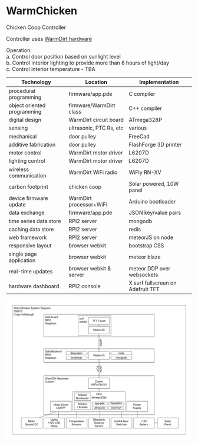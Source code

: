 WarmChicken
===========

Chicken Coop Controller

Controller uses <a href='https://github.com/holla2040/WarmDirt'>WarmDirt hardware</a>

Operation:<br>
a. Control door position based on sunlight level<br>
b. Control interior lighting to provide more than 8 hours of light/day<br>
c. Control interior temperature - TBA<br>



|Technology         |Location                   |Implementation |
|-------------------|---------------------------|---------------|
|procedural programming         |firmware/app.pde           |C compiler     |
|object oriented programming    |firmware/WarmDirt class    |C++ compiler   |
|digital design                 |WarmDirt circuit board     |ATmega328P        |
|sensing                        |ultrasonic, PTC Rs, etc    |various        |
|mechanical                     |door pulley                |FreeCad        |
|additive fabrication           |door pulley                |FlashForge 3D printer |
|motor control                  |WarmDirt motor driver      |L6207D         |
|lighting control               |WarmDirt motor driver      |L6207D         |
|wireless communication         |WarmDirt WiFi radio        |WiFly RN-XV    |
|carbon footprint               |chicken coop               |Solar powered, 10W panel  |
|device firmware update         |WarmDirt processor+WiFi    |Arduino bootloader|
|data exchange                  |firmware/app.pde           |JSON key/value pairs|
|time series data store         |RPI2 server                |mongodb        |
|caching data store             |RPI2 server                |redis          |
|web framework                  |RPI2 server                |meteorJS on node      |
|responsive layout              |browser webkit             |bootstrap CSS  |
|single page application        |browser webkit             |meteor blaze   |
|real-time updates              |browser webkit & server    |meteor DDP over websockets |
|hardware dashboard             |RPI2 console               |X surf fullscreen on Adafruit TFT|



<img src='https://raw.githubusercontent.com/holla2040/WarmChicken/master/design/WarmChicken%20Architecture.png'>

